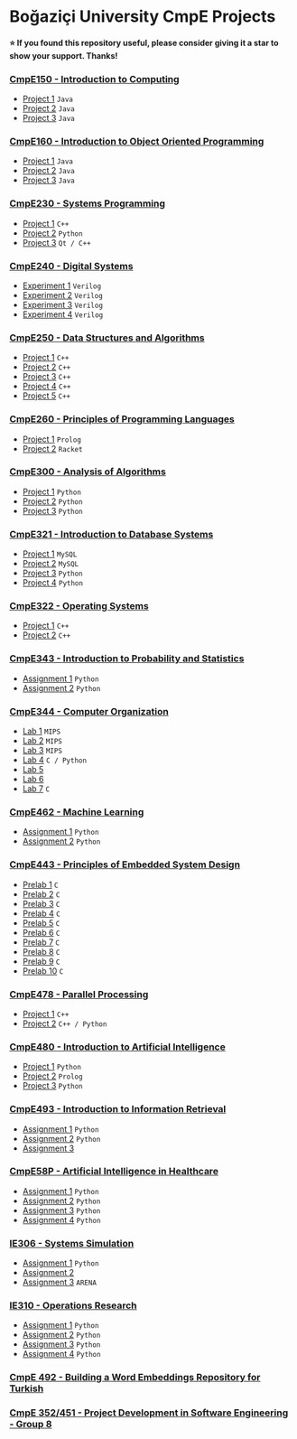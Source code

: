 # Boğaziçi University CmpE Projects

#### :star: If you found this repository useful, please consider giving it a star to show your support. Thanks! ####

### [CmpE150 - Introduction to Computing](https://github.com/KarahanS/University-Projects/tree/master/CmpE150%20-%20Introduction%20to%20Computing)
- [Project 1](https://github.com/KarahanS/University-Projects/tree/master/CmpE150%20-%20Introduction%20to%20Computing/project1) `Java`
- [Project 2](https://github.com/KarahanS/University-Projects/tree/master/CmpE150%20-%20Introduction%20to%20Computing/project2) `Java`
- [Project 3](https://github.com/KarahanS/University-Projects/tree/master/CmpE150%20-%20Introduction%20to%20Computing/project3) `Java`

### [CmpE160 - Introduction to Object Oriented Programming](https://github.com/KarahanS/University-Projects/tree/master/CmpE160%20-%20Introduction%20to%20Object%20Oriented%20Programming)
- [Project 1](https://github.com/KarahanS/University-Projects/tree/master/CmpE160%20-%20Introduction%20to%20Object%20Oriented%20Programming/project1) `Java`
- [Project 2](https://github.com/KarahanS/University-Projects/tree/master/CmpE160%20-%20Introduction%20to%20Object%20Oriented%20Programming/project2) `Java`
- [Project 3](https://github.com/KarahanS/University-Projects/tree/master/CmpE160%20-%20Introduction%20to%20Object%20Oriented%20Programming/project3) `Java`

### [CmpE230 - Systems Programming](https://github.com/KarahanS/University-Projects/tree/master/CmpE230%20-%20Systems%20Programming)
- [Project 1](https://github.com/KarahanS/University-Projects/tree/master/CmpE230%20-%20Systems%20Programming/project1) `C++`
- [Project 2](https://github.com/KarahanS/University-Projects/tree/master/CmpE230%20-%20Systems%20Programming/project2) `Python`
- [Project 3](https://github.com/KarahanS/University-Projects/tree/master/CmpE230%20-%20Systems%20Programming/project3) `Qt / C++`


### [CmpE240 - Digital Systems](https://github.com/KarahanS/University-Projects/tree/master/CmpE240%20-%20Digital%20Systems)
- [Experiment 1](https://github.com/KarahanS/University-Projects/tree/master/CmpE240%20-%20Digital%20Systems/Experiment%201) `Verilog`
- [Experiment 2](https://github.com/KarahanS/University-Projects/tree/master/CmpE240%20-%20Digital%20Systems/Experiment%202) `Verilog`
- [Experiment 3](https://github.com/KarahanS/University-Projects/tree/master/CmpE240%20-%20Digital%20Systems/Experiment%203) `Verilog`
- [Experiment 4](https://github.com/KarahanS/University-Projects/tree/master/CmpE240%20-%20Digital%20Systems/Experiment%204) `Verilog`


### [CmpE250 - Data Structures and Algorithms](https://github.com/KarahanS/University-Projects/tree/master/CmpE250%20-%20Data%20Structures%20and%20Algorithms)
- [Project 1](https://github.com/KarahanS/University-Projects/tree/master/CmpE250%20-%20Data%20Structures%20and%20Algorithms/project1) `C++`
- [Project 2](https://github.com/KarahanS/University-Projects/tree/master/CmpE250%20-%20Data%20Structures%20and%20Algorithms/project2) `C++`
- [Project 3](https://github.com/KarahanS/University-Projects/tree/master/CmpE250%20-%20Data%20Structures%20and%20Algorithms/project3) `C++`
- [Project 4](https://github.com/KarahanS/University-Projects/tree/master/CmpE250%20-%20Data%20Structures%20and%20Algorithms/project4) `C++`
- [Project 5](https://github.com/KarahanS/University-Projects/tree/master/CmpE250%20-%20Data%20Structures%20and%20Algorithms/project5) `C++`

### [CmpE260 - Principles of Programming Languages](https://github.com/KarahanS/University-Projects/tree/master/CmpE260%20-%20Principles%20of%20Programming%20Languages)
- [Project 1](https://github.com/KarahanS/University-Projects/tree/master/CmpE260%20-%20Principles%20of%20Programming%20Languages/project1) `Prolog`
- [Project 2](https://github.com/KarahanS/University-Projects/tree/master/CmpE260%20-%20Principles%20of%20Programming%20Languages/project2) `Racket`

### [CmpE300 - Analysis of Algorithms](https://github.com/KarahanS/University-Projects/tree/master/CmpE300%20-%20Analysis%20of%20Algorithms)
- [Project 1](https://github.com/KarahanS/University-Projects/tree/master/CmpE300%20-%20Analysis%20of%20Algorithms/project1) `Python`
- [Project 2](https://github.com/KarahanS/University-Projects/tree/master/CmpE300%20-%20Analysis%20of%20Algorithms/project2) `Python`
- [Project 3](https://github.com/KarahanS/University-Projects/tree/master/CmpE300%20-%20Analysis%20of%20Algorithms/project3) `Python`


### [CmpE321 - Introduction to Database Systems](https://github.com/KarahanS/University-Projects/tree/master/CmpE321%20-%20Introduction%20to%20Database%20Systems)
- [Project 1](https://github.com/KarahanS/University-Projects/tree/master/CmpE321%20-%20Introduction%20to%20Database%20Systems/project1) `MySQL`
- [Project 2](https://github.com/KarahanS/University-Projects/tree/master/CmpE321%20-%20Introduction%20to%20Database%20Systems/project2) `MySQL`
- [Project 3](https://github.com/KarahanS/University-Projects/tree/master/CmpE321%20-%20Introduction%20to%20Database%20Systems/project3) `Python`
- [Project 4](https://github.com/KarahanS/University-Projects/tree/master/CmpE321%20-%20Introduction%20to%20Database%20Systems/project4) `Python`

### [CmpE322 - Operating Systems](https://github.com/KarahanS/University-Projects/tree/master/CmpE322%20-%20Operating%20Systems)
- [Project 1](https://github.com/KarahanS/University-Projects/tree/master/CmpE322%20-%20Operating%20Systems/project1) `C++`
- [Project 2](https://github.com/KarahanS/University-Projects/tree/master/CmpE322%20-%20Operating%20Systems/project2) `C++`

### [CmpE343 - Introduction to Probability and Statistics](https://github.com/KarahanS/University-Projects/tree/master/CmpE343%20-%20Introduction%20to%20Probability%20and%20Statistics)
- [Assignment 1](https://github.com/KarahanS/University-Projects/tree/master/CmpE343%20-%20Introduction%20to%20Probability%20and%20Statistics/assignment1) `Python`
- [Assignment 2](https://github.com/KarahanS/University-Projects/tree/master/CmpE343%20-%20Introduction%20to%20Probability%20and%20Statistics/assignment2) `Python`

### [CmpE344 - Computer Organization](https://github.com/KarahanS/University-Projects/tree/master/CmpE344%20-%20Computer%20Organization)
- [Lab 1](https://github.com/KarahanS/University-Projects/tree/master/CmpE344%20-%20Computer%20Organization/lab1) `MIPS`
- [Lab 2](https://github.com/KarahanS/University-Projects/tree/master/CmpE344%20-%20Computer%20Organization/lab2) `MIPS`
- [Lab 3](https://github.com/KarahanS/University-Projects/tree/master/CmpE344%20-%20Computer%20Organization/lab3) `MIPS`
- [Lab 4](https://github.com/KarahanS/University-Projects/tree/master/CmpE344%20-%20Computer%20Organization/lab4) `C / Python`
- [Lab 5](https://github.com/KarahanS/University-Projects/tree/master/CmpE344%20-%20Computer%20Organization/lab5)
- [Lab 6](https://github.com/KarahanS/University-Projects/tree/master/CmpE344%20-%20Computer%20Organization/lab6)
- [Lab 7](https://github.com/KarahanS/University-Projects/tree/master/CmpE344%20-%20Computer%20Organization/lab7) `C`

### [CmpE462 - Machine Learning](https://github.com/KarahanS/University-Projects/tree/master/CmpE462%20-%20Machine%20Learning)
- [Assignment 1](https://github.com/KarahanS/University-Projects/tree/master/CmpE462%20-%20Machine%20Learning/assignment1) `Python`
- [Assignment 2](https://github.com/KarahanS/University-Projects/tree/master/CmpE462%20-%20Machine%20Learning/assignment2) `Python`

### [CmpE443 - Principles of Embedded System Design](https://github.com/KarahanS/University-Projects/tree/master/CmpE443%20-%20Principles%20of%20Embedded%20Systems%20Design)
- [Prelab 1](https://github.com/KarahanS/University-Projects/tree/master/CmpE443%20-%20Principles%20of%20Embedded%20Systems%20Design/prelab1) `C`
- [Prelab 2](https://github.com/KarahanS/University-Projects/tree/master/CmpE443%20-%20Principles%20of%20Embedded%20Systems%20Design/prelab2) `C`
- [Prelab 3](https://github.com/KarahanS/University-Projects/tree/master/CmpE443%20-%20Principles%20of%20Embedded%20Systems%20Design/prelab3) `C`
- [Prelab 4](https://github.com/KarahanS/University-Projects/tree/master/CmpE443%20-%20Principles%20of%20Embedded%20Systems%20Design/prelab4) `C`
- [Prelab 5](https://github.com/KarahanS/University-Projects/tree/master/CmpE443%20-%20Principles%20of%20Embedded%20Systems%20Design/prelab5) `C`
- [Prelab 6](https://github.com/KarahanS/University-Projects/tree/master/CmpE443%20-%20Principles%20of%20Embedded%20Systems%20Design/prelab6) `C`
- [Prelab 7](https://github.com/KarahanS/University-Projects/tree/master/CmpE443%20-%20Principles%20of%20Embedded%20Systems%20Design/prelab7) `C`
- [Prelab 8](https://github.com/KarahanS/University-Projects/tree/master/CmpE443%20-%20Principles%20of%20Embedded%20Systems%20Design/prelab8) `C`
- [Prelab 9](https://github.com/KarahanS/University-Projects/tree/master/CmpE443%20-%20Principles%20of%20Embedded%20Systems%20Design/prelab9) `C`
- [Prelab 10](https://github.com/KarahanS/University-Projects/tree/master/CmpE443%20-%20Principles%20of%20Embedded%20Systems%20Design/prelab10) `C`

### [CmpE478 - Parallel Processing](https://github.com/KarahanS/University-Projects/tree/master/CmpE478%20-%20Parallel%20Processing)
- [Project 1](https://github.com/KarahanS/University-Projects/tree/master/CmpE478%20-%20Parallel%20Processing/project1) `C++`
- [Project 2](https://github.com/KarahanS/University-Projects/tree/master/CmpE478%20-%20Parallel%20Processing/project2) `C++ / Python`

### [CmpE480 - Introduction to Artificial Intelligence](https://github.com/KarahanS/University-Projects/tree/master/CmpE480%20-%20Introduction%20to%20Artificial%20Intelligence) 
- [Project 1](https://github.com/KarahanS/University-Projects/tree/master/CmpE480%20-%20Introduction%20to%20Artificial%20Intelligence/project1) `Python`
- [Project 2](https://github.com/KarahanS/University-Projects/tree/master/CmpE480%20-%20Introduction%20to%20Artificial%20Intelligence/project2) `Prolog`
- [Project 3](https://github.com/KarahanS/University-Projects/tree/master/CmpE480%20-%20Introduction%20to%20Artificial%20Intelligence/project3) `Python`

### [CmpE493 - Introduction to Information Retrieval](https://github.com/KarahanS/University-Projects/tree/master/CmpE493%20-%20Introduction%20to%20Information%20Retrieval)
- [Assignment 1](https://github.com/KarahanS/University-Projects/tree/master/CmpE493%20-%20Introduction%20to%20Information%20Retrieval/assignment1) `Python`
- [Assignment 2](https://github.com/KarahanS/University-Projects/tree/master/CmpE493%20-%20Introduction%20to%20Information%20Retrieval/assignment2) `Python`
- [Assignment 3](https://github.com/KarahanS/University-Projects/tree/master/CmpE493%20-%20Introduction%20to%20Information%20Retrieval/assignment3)

### [CmpE58P - Artificial Intelligence in Healthcare](https://github.com/KarahanS/University-Projects/tree/master/CmpE58P%20-%20Artificial%20Intelligence%20in%20Healthcare)
- [Assignment 1](https://github.com/KarahanS/University-Projects/tree/master/CmpE58P%20-%20Artificial%20Intelligence%20in%20Healthcare/assignment1) `Python`
- [Assignment 2](https://github.com/KarahanS/University-Projects/tree/master/CmpE58P%20-%20Artificial%20Intelligence%20in%20Healthcare/assignment2) `Python`
- [Assignment 3](https://github.com/KarahanS/University-Projects/tree/master/CmpE58P%20-%20Artificial%20Intelligence%20in%20Healthcare/assignment3) `Python`
- [Assignment 4](https://github.com/KarahanS/University-Projects/tree/master/CmpE58P%20-%20Artificial%20Intelligence%20in%20Healthcare/assignment4) `Python`

### [IE306 - Systems Simulation](https://github.com/KarahanS/University-Projects/tree/master/IE%20306%20-%20Systems%20Simulation)
- [Assignment 1](https://github.com/KarahanS/University-Projects/tree/master/IE%20306%20-%20Systems%20Simulation/assignment1) `Python`
- [Assignment 2](https://github.com/KarahanS/University-Projects/tree/master/IE%20306%20-%20Systems%20Simulation/assignment2)
- [Assignment 3](https://github.com/KarahanS/University-Projects/tree/master/IE%20306%20-%20Systems%20Simulation/assignment3) `ARENA`

### [IE310 - Operations Research](https://github.com/KarahanS/University-Projects/tree/master/IE%20310%20-%20Operations%20Research)
- [Assignment 1](https://github.com/KarahanS/University-Projects/tree/master/IE%20310%20-%20Operations%20Research/assignment1) `Python`
- [Assignment 2](https://github.com/KarahanS/University-Projects/tree/master/IE%20310%20-%20Operations%20Research/assignment2) `Python`
- [Assignment 3](https://github.com/KarahanS/University-Projects/tree/master/IE%20310%20-%20Operations%20Research/assignment3) `Python`
- [Assignment 4](https://github.com/KarahanS/University-Projects/tree/master/IE%20310%20-%20Operations%20Research/assignment4) `Python`

### [CmpE 492 - Building a Word Embeddings Repository for Turkish](https://github.com/orgs/Turkish-Word-Embeddings/repositories)

### [CmpE 352/451 - Project Development in Software Engineering - Group 8](https://github.com/bounswe/bounswe2022group8)


